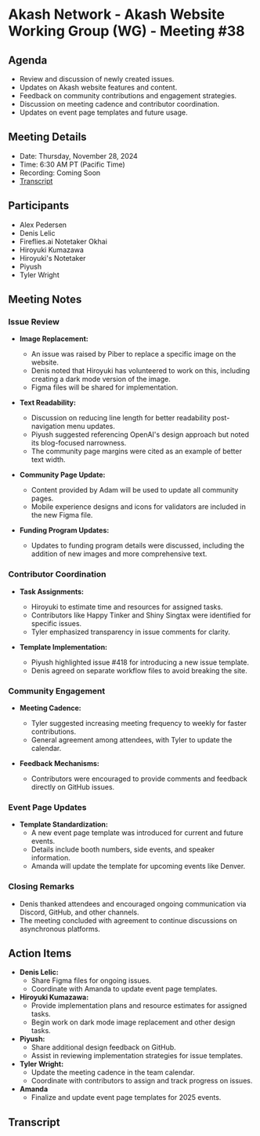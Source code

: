 
# Akash Network - Akash Website Working Group (WG) - Meeting #38

## Agenda
- Review and discussion of newly created issues.
- Updates on Akash website features and content.
- Feedback on community contributions and engagement strategies.
- Discussion on meeting cadence and contributor coordination.
- Updates on event page templates and future usage.

## Meeting Details
- Date: Thursday, November 28, 2024
- Time: 6:30 AM PT (Pacific Time)
- Recording: Coming Soon
- [Transcript](#Transcript)


## Participants
- Alex Pedersen
- Denis Lelic
- Fireflies.ai Notetaker Okhai
- Hiroyuki Kumazawa
- Hiroyuki's Notetaker
- Piyush
- Tyler Wright

## Meeting Notes
### Issue Review
- **Image Replacement:** 
  - An issue was raised by Piber to replace a specific image on the website.
  - Denis noted that Hiroyuki has volunteered to work on this, including creating a dark mode version of the image.
  - Figma files will be shared for implementation.

- **Text Readability:** 
  - Discussion on reducing line length for better readability post-navigation menu updates.
  - Piyush suggested referencing OpenAI's design approach but noted its blog-focused narrowness.
  - The community page margins were cited as an example of better text width.

- **Community Page Update:**
  - Content provided by Adam will be used to update all community pages.
  - Mobile experience designs and icons for validators are included in the new Figma file.

- **Funding Program Updates:**
  - Updates to funding program details were discussed, including the addition of new images and more comprehensive text.

### Contributor Coordination
- **Task Assignments:** 
  - Hiroyuki to estimate time and resources for assigned tasks.
  - Contributors like Happy Tinker and Shiny Singtax were identified for specific issues.
  - Tyler emphasized transparency in issue comments for clarity.

- **Template Implementation:** 
  - Piyush highlighted issue #418 for introducing a new issue template.
  - Denis agreed on separate workflow files to avoid breaking the site.

### Community Engagement
- **Meeting Cadence:**
  - Tyler suggested increasing meeting frequency to weekly for faster contributions.
  - General agreement among attendees, with Tyler to update the calendar.

- **Feedback Mechanisms:**
  - Contributors were encouraged to provide comments and feedback directly on GitHub issues.

### Event Page Updates
- **Template Standardization:** 
  - A new event page template was introduced for current and future events.
  - Details include booth numbers, side events, and speaker information.
  - Amanda will update the template for upcoming events like Denver.

### Closing Remarks
- Denis thanked attendees and encouraged ongoing communication via Discord, GitHub, and other channels.
- The meeting concluded with agreement to continue discussions on asynchronous platforms.

## Action Items
- **Denis Lelic:**
  - Share Figma files for ongoing issues.
  - Coordinate with Amanda to update event page templates.
- **Hiroyuki Kumazawa:**
  - Provide implementation plans and resource estimates for assigned tasks.
  - Begin work on dark mode image replacement and other design tasks.
- **Piyush:**
  - Share additional design feedback on GitHub.
  - Assist in reviewing implementation strategies for issue templates.
- **Tyler Wright:**
  - Update the meeting cadence in the team calendar.
  - Coordinate with contributors to assign and track progress on issues.
- **Amanda**
  - Finalize and update event page templates for 2025 events.

## Transcript
